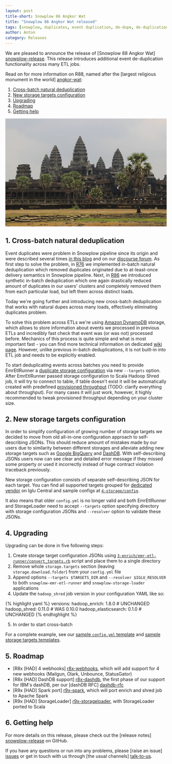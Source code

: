 ```yaml
---
layout: post
title-short: Snowplow 86 Angkor Wat
title: "Snowplow 86 Angkor Wat released"
tags: [snowplow, duplicates, event duplication, de-dupe, de-duplication, dynamodb]
author: Anton
category: Releases
---
```


We are pleased to announce the release of [Snowplow 88 Angkor Wat] [snowplow-release]. This release introduces additional event de-duplication functionality across many ETL jobs.

Read on for more information on R88, named after the [largest religious monument in the world] [angkor-wat]:

1. [Cross-batch natural deduplication](/blog/2017/02/20/snowplow-r88-angkor-wat-released#crossbatch-natural-deduplication)
2. [New storage targets configuration](/blog/2017/02/20/snowplow-r88-angkor-wat-released#storage-targets)
3. [Upgrading](/blog/2017/02/20/snowplow-r88-angkor-wat-released#upgrading)
4. [Roadmap](/blog/2017/02/20/snowplow-r88-angkor-wat-released#roadmap)
5. [Getting help](/blog/2017/02/20/snowplow-r88-angkor-wat-released#help)

![angkor-wat][angkor-wat-img]

<!--more-->

<h2 id="synthetic-dedupe">1. Cross-batch natural deduplication</h2>

Event duplicates were problem in Snowplow pipeline since its origin and were described several times [in this blog][dupes-blog-post] and on our [discourse forum][dupes-discourse-thread]. As first step to solve the problem, in [R76][r76-changeable-hawk-eagle-release] we implemented in-batch natural deduplication which removed duplicates originated due to at-least-once delivery semantics in Snowplow pipeline. Next, in [R86][r86-petra-release] we introduced synthetic in-batch deduplication which one again drastically reduced amount of duplicates in our users' clusters and completely removed them from each particular load, but left them across distinct loads.

Today we're going further and introducing new cross-batch deduplication that works with natural dupes across many loads, effectively eliminating duplicates problem.

To solve this problem across ETLs we're using [Amazon DynamoDB][amazon-dynamodb] storage, which allows to store information about events we processed in previous ETLs and incredibly fast check that event was (or was not) processed before. Mechanics of this process is quite simple and what is most important fast - you can find more technical information on dedicated [wiki page][shs-wiki]. However, unlike previous in-batch deduplications, it is not built-in into ETL job and needs to be explicitly enabled.

To start deduplicating events across batches you need to provide EmrEtlRunner a [duplicate storage configuration][duplicate-storage-config] via new `--targets` option. After EmrEtlRunner passed storage configuration to Scala Hadoop Shred job, it will try to connect to table, if table doesn't exist it will be automatically created with predefined [provisioned throughput][provisioned-throughput] (TODO: clarify everything about throughput). For many cases it will just work, however, it highly recommended to tweak provisioned throughput depending on your cluster size.

<h2 id="storage-targets">2. New storage targets configuration</h2>

In order to simplify configuration of growing number of storage targets we decided to move from old all-in-one configuration approach to self-describing JSONs. This should reduce amount of mistakes made by our users due to similarity between different storages and alleviate adding new storage targets such as [Google BigQuery][bigquery] and [DashDB][dashdb-rfc].
With self-describing JSONs users now can see clear and detailed error message if they missed some property or used it incorrectly instead of huge contract violation traceback previously.

New storage configuration consists of separate self-describing JSON for each target.
You can find all supported targets grouped for [dedicated vendor][snowplow-storage-vendor] on Iglu Central and sample configs at [`4-storage/config`][sample-targets].

It also means that older `config.yml` is no longer valid and both EmrEtlRunner and StorageLoader need to accept `--targets` option specifying directory with storage configuration JSONs and `--resolver` option to validate these JSONs.

<h2 id="upgrading">4. Upgrading</h2>

Upgrading can be done in five following steps:

1. Create storage target configuration JSONs using [`3-enrich/emr-etl-runner/convert_targets.rb`][convert-targets] script and place them to a single directory
2. Remove whole `storage.targets` section (leaving `storage.download.folder`) from your `config.yml` file
3. Append options `--targets $TARGETS_DIR` and `--resolver $IGLU_RESOLVER` to both `snowplow-emr-etl-runner` and `snowplow-storage-loader` applications
4. Update the `hadoop_shred` job version in your configuration YAML like so:

{% highlight yaml %}
versions:
  hadoop_enrich: 1.8.0        # UNCHANGED
  hadoop_shred: 0.11.0        # WAS 0.10.0
  hadoop_elasticsearch: 0.1.0 # UNCHANGED
{% endhighlight %}

5. In order to start cross-batch

For a complete example, see our [sample `config.yml` template][emretlrunner-config-yml] and [sample storage targets templates][sample-targets].

<h2 id="roadmap">5. Roadmap</h2>

* [R8x [HAD] 4 webhooks] [r8x-webhooks], which will add support for 4 new webhooks (Mailgun, Olark, Unbounce, StatusGator)
* [R8x [HAD] DashDB support] [r8x-dashdb], the first phase of our support for IBM's dashDB, per our [dashDB RFC] [dashdb-rfc]
* [R9x [HAD] Spark port] [r9x-spark], which will port enrich and shred job to Apache Spark
* [R9x [HAD] StorageLoader] [r9x-storageloader], with StorageLoader ported to Scala

<h2 id="help">6. Getting help</h2>

For more details on this release, please check out the [release notes] [snowplow-release] on GitHub.

If you have any questions or run into any problems, please [raise an issue] [issues] or get in touch with us through [the usual channels] [talk-to-us].

[angkor-wat]: https://en.wikipedia.org/wiki/Angkor_Wat
[angkor-wat-img]: /assets/img/blog/2017/02/angkor-wat.jpg

[snowplow-release]: https://github.com/snowplow/snowplow/releases/r88-angkor-wat

[amazon-dynamodb]: https://aws.amazon.com/dynamodb/
[dashdb-rfc]: http://discourse.snowplowanalytics.com/t/loading-enriched-events-into-ibm-dashdb/768
[bigquery]: TODO
[shs-wiki]: https://github.com/snowplow/snowplow/wiki/Scala-Hadoop-Shred#33-cross-batch-natural-de-duplication
[provisioned-throughput]: http://docs.aws.amazon.com/amazondynamodb/latest/developerguide/HowItWorks.ProvisionedThroughput.html

[snowplow-storage-vendor]: https://github.com/snowplow/iglu-central/tree/master/schemas/com.snowplowanalytics.snowplow.storage

[convert-targets]: https://github.com/snowplow/snowplow/blob/master/3-enrich/emr-etl-runner/convert_targets.rb
[sample-targets]: https://github.com/snowplow/snowplow/blob/master/4-storage/config/targets
[duplicate-storage-config]: https://github.com/snowplow/snowplow/wiki/Configuring-storage-targets#dynamodb

[r76-changeable-hawk-eagle-release]: http://snowplowanalytics.com/blog/2016/01/26/snowplow-r76-changeable-hawk-eagle-released/
[r86-petra-release]: http://snowplowanalytics.com/blog/2016/12/20/snowplow-r86-petra-released/
[dupes-blog-post]: http://snowplowanalytics.com/blog/2015/08/19/dealing-with-duplicate-event-ids/
[dupes-discourse-thread]: TODO

[emretlrunner-config-yml]: https://github.com/snowplow/snowplow/blob/master/3-enrich/emr-etl-runner/config/config.yml.sample

[r8x-webhooks]: TODO
[r8x-dashdb]: https://github.com/snowplow/snowplow/milestone/119
[r9x-spark]: https://github.com/snowplow/snowplow/milestone/137
[r9x-storageloader]: https://github.com/snowplow/snowplow/milestone/121


[issues]: https://github.com/snowplow/snowplow/issues/new
[talk-to-us]: https://github.com/snowplow/snowplow/wiki/Talk-to-us
